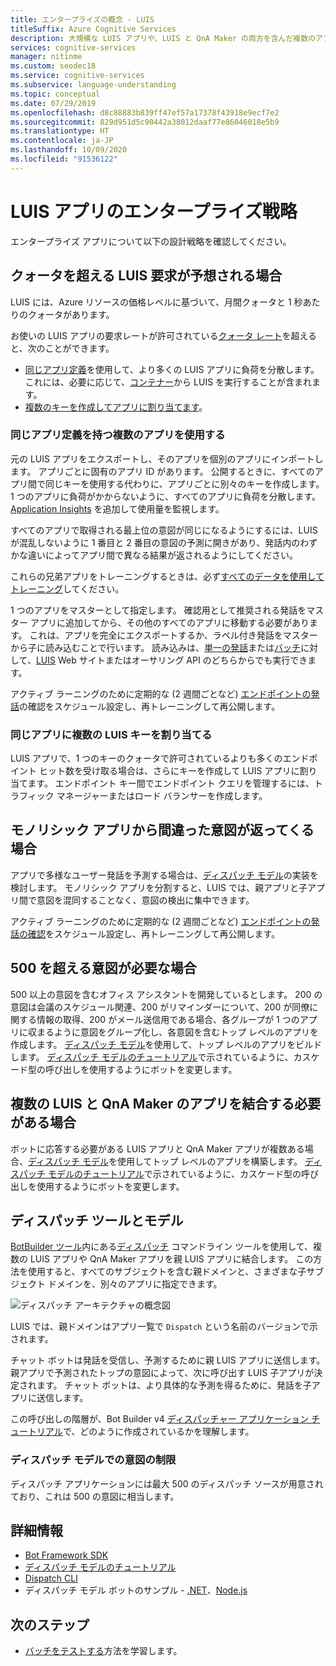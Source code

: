 ```yaml
---
title: エンタープライズの概念 - LUIS
titleSuffix: Azure Cognitive Services
description: 大規模な LUIS アプリや、LUIS と QnA Maker の両方を含んだ複数のアプリの設計概念を理解します。
services: cognitive-services
manager: nitinme
ms.custom: seodec18
ms.service: cognitive-services
ms.subservice: language-understanding
ms.topic: conceptual
ms.date: 07/29/2019
ms.openlocfilehash: d8c88883b839ff47ef57a17378f43918e9ecf7e2
ms.sourcegitcommit: 829d951d5c90442a38012daaf77e86046018e5b9
ms.translationtype: HT
ms.contentlocale: ja-JP
ms.lasthandoff: 10/09/2020
ms.locfileid: "91536122"
---
```

# <a name="enterprise-strategies-for-a-luis-app"></a>LUIS アプリのエンタープライズ戦略
エンタープライズ アプリについて以下の設計戦略を確認してください。

## <a name="when-you-expect-luis-requests-beyond-the-quota"></a>クォータを超える LUIS 要求が予想される場合

LUIS には、Azure リソースの価格レベルに基づいて、月間クォータと 1 秒あたりのクォータがあります。 

お使いの LUIS アプリの要求レートが許可されている[クォータ レート](https://azure.microsoft.com/pricing/details/cognitive-services/language-understanding-intelligent-services/)を超えると、次のことができます。

* [同じアプリ定義](#use-multiple-apps-with-same-app-definition)を使用して、より多くの LUIS アプリに負荷を分散します。 これには、必要に応じて、[コンテナー](luis-container-howto.md)から LUIS を実行することが含まれます。 
* [複数のキーを作成してアプリに割り当てます](#assign-multiple-luis-keys-to-same-app)。 

### <a name="use-multiple-apps-with-same-app-definition"></a>同じアプリ定義を持つ複数のアプリを使用する
元の LUIS アプリをエクスポートし、そのアプリを個別のアプリにインポートします。 アプリごとに固有のアプリ ID があります。 公開するときに、すべてのアプリ間で同じキーを使用する代わりに、アプリごとに別々のキーを作成します。 1 つのアプリに負荷がかからないように、すべてのアプリに負荷を分散します。 [Application Insights](luis-tutorial-bot-csharp-appinsights.md) を追加して使用量を監視します。 

すべてのアプリで取得される最上位の意図が同じになるようにするには、LUIS が混乱しないように 1 番目と 2 番目の意図の予測に開きがあり、発話内のわずかな違いによってアプリ間で異なる結果が返されるようにしてください。 

これらの兄弟アプリをトレーニングするときは、必ず[すべてのデータを使用してトレーニング](luis-how-to-train.md#train-with-all-data)してください。

1 つのアプリをマスターとして指定します。 確認用として推奨される発話をマスター アプリに追加してから、その他のすべてのアプリに移動する必要があります。 これは、アプリを完全にエクスポートするか、ラベル付き発話をマスターから子に読み込むことで行います。 読み込みは、[単一の発話](https://westus.dev.cognitive.microsoft.com/docs/services/5890b47c39e2bb17b84a55ff/operations/5890b47c39e2bb052c5b9c08)または[バッチ](https://westus.dev.cognitive.microsoft.com/docs/services/5890b47c39e2bb17b84a55ff/operations/5890b47c39e2bb052c5b9c09)に対して、[LUIS](luis-reference-regions.md) Web サイトまたはオーサリング API のどちらからでも実行できます。 

アクティブ ラーニングのために定期的な (2 週間ごとなど) [エンドポイントの発話](luis-how-to-review-endpoint-utterances.md)の確認をスケジュール設定し、再トレーニングして再公開します。 

### <a name="assign-multiple-luis-keys-to-same-app"></a>同じアプリに複数の LUIS キーを割り当てる
LUIS アプリで、1 つのキーのクォータで許可されているよりも多くのエンドポイント ヒット数を受け取る場合は、さらにキーを作成して LUIS アプリに割り当てます。 エンドポイント キー間でエンドポイント クエリを管理するには、トラフィック マネージャーまたはロード バランサーを作成します。 

## <a name="when-your-monolithic-app-returns-wrong-intent"></a>モノリシック アプリから間違った意図が返ってくる場合
アプリで多様なユーザー発話を予測する場合は、[ディスパッチ モデル](#dispatch-tool-and-model)の実装を検討します。 モノリシック アプリを分割すると、LUIS では、親アプリと子アプリ間で意図を混同することなく、意図の検出に集中できます。 

アクティブ ラーニングのために定期的な (2 週間ごとなど) [エンドポイントの発話の確認](luis-how-to-review-endpoint-utterances.md)をスケジュール設定し、再トレーニングして再公開します。 

## <a name="when-you-need-to-have-more-than-500-intents"></a>500 を超える意図が必要な場合
500 以上の意図を含むオフィス アシスタントを開発しているとします。 200 の意図は会議のスケジュール関連、200 がリマインダーについて、200 が同僚に関する情報の取得、200 がメール送信用である場合、各グループが 1 つのアプリに収まるように意図をグループ化し、各意図を含むトップ レベルのアプリを作成します。 [ディスパッチ モデル](#dispatch-tool-and-model)を使用して、トップ レベルのアプリをビルドします。 [ディスパッチ モデルのチュートリアル](https://docs.microsoft.com/azure/bot-service/bot-builder-tutorial-dispatch?view=azure-bot-service-4.0&branch=master&tabs=cs)で示されているように、カスケード型の呼び出しを使用するようにボットを変更します。 

## <a name="when-you-need-to-combine-several-luis-and-qna-maker-apps"></a>複数の LUIS と QnA Maker のアプリを結合する必要がある場合
ボットに応答する必要がある LUIS アプリと QnA Maker アプリが複数ある場合、[ディスパッチ モデル](#dispatch-tool-and-model)を使用してトップ レベルのアプリを構築します。  [ディスパッチ モデルのチュートリアル](https://docs.microsoft.com/azure/bot-service/bot-builder-tutorial-dispatch?view=azure-bot-service-4.0&branch=master&tabs=cs)で示されているように、カスケード型の呼び出しを使用するようにボットを変更します。 

## <a name="dispatch-tool-and-model"></a>ディスパッチ ツールとモデル
[BotBuilder ツール](https://github.com/Microsoft/botbuilder-tools)内にある[ディスパッチ][dispatch-tool] コマンドライン ツールを使用して、複数の LUIS アプリや QnA Maker アプリを親 LUIS アプリに結合します。 この方法を使用すると、すべてのサブジェクトを含む親ドメインと、さまざまな子サブジェクト ドメインを、別々のアプリに指定できます。 

![ディスパッチ アーキテクチャの概念図](./media/luis-concept-enterprise/dispatch-architecture.png)

LUIS では、親ドメインはアプリ一覧で `Dispatch` という名前のバージョンで示されます。 

チャット ボットは発話を受信し、予測するために親 LUIS アプリに送信します。 親アプリで予測されたトップの意図によって、次に呼び出す LUIS 子アプリが決定されます。 チャット ボットは、より具体的な予測を得るために、発話を子アプリに送信します。

この呼び出しの階層が、Bot Builder v4 [ディスパッチャー アプリケーション チュートリアル](https://docs.microsoft.com/azure/bot-service/bot-builder-tutorial-dispatch?view=azure-bot-service-4.0&branch=master&tabs=cs)で、どのように作成されているかを理解します。  

### <a name="intent-limits-in-dispatch-model"></a>ディスパッチ モデルでの意図の制限
ディスパッチ アプリケーションには最大 500 のディスパッチ ソースが用意されており、これは 500 の意図に相当します。 

## <a name="more-information"></a>詳細情報

* [Bot Framework SDK](https://github.com/Microsoft/botframework)
* [ディスパッチ モデルのチュートリアル](https://docs.microsoft.com/azure/bot-service/bot-builder-tutorial-dispatch?view=azure-bot-service-4.0&branch=master&tabs=cs)
* [Dispatch CLI](https://github.com/Microsoft/botbuilder-tools)
* ディスパッチ モデル ボットのサンプル - [.NET](https://github.com/microsoft/BotBuilder-Samples/tree/master/samples/csharp_dotnetcore/14.nlp-with-dispatch)、[Node.js](https://github.com/microsoft/BotBuilder-Samples/tree/master/samples/javascript_nodejs/14.nlp-with-dispatch)

## <a name="next-steps"></a>次のステップ

* [バッチをテストする](luis-how-to-batch-test.md)方法を学習します。

[dispatcher-application-tutorial]: https://aka.ms/bot-dispatch
[dispatch-tool]: https://aka.ms/dispatch-tool
